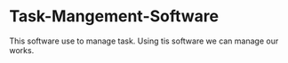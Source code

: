 # Task-Mangement-Software
This software use to manage task. Using tis software we can manage our works.
